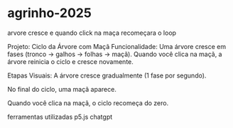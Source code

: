# agrinho-2025
arvore cresce e quando click na maça recomeçara o loop

Projeto: Ciclo da Árvore com Maçã
Funcionalidade:
Uma árvore cresce em fases (tronco → galhos → folhas → maçã).
Quando você clica na maçã, a árvore reinicia o ciclo e cresce novamente.



Etapas Visuais:
A árvore cresce gradualmente (1 fase por segundo).


No final do ciclo, uma maçã aparece.


Quando você clica na maçã, o ciclo recomeça do zero.

ferramentas utilizadas 
p5.js
chatgpt

